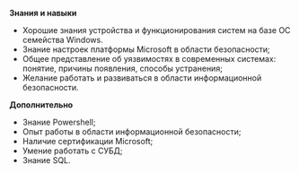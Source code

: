 **Знания и навыки**

- Хорошие знания устройства и функционирования систем на базе OC семейства Windows.
- Знание настроек платформы Microsoft в области безопасности;
- Общее представление об уязвимостях в современных системах: понятие, причины появления, способы устранения;
- Желание работать и развиваться в области информационной безопасности.

**Дополнительно**

- Знание Powershell;
- Опыт работы в области информационной безопасности;
- Наличие сертификации Microsoft;
- Умение работать с СУБД;
- Знание SQL.